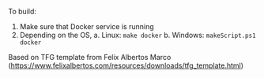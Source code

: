 To build:
1. Make sure that Docker service is running
2. Depending on the OS,
	a. Linux: `make docker`
	b. Windows: `makeScript.ps1 docker`
	
Based on TFG template from Felix Albertos Marco (https://www.felixalbertos.com/resources/downloads/tfg_template.html)
